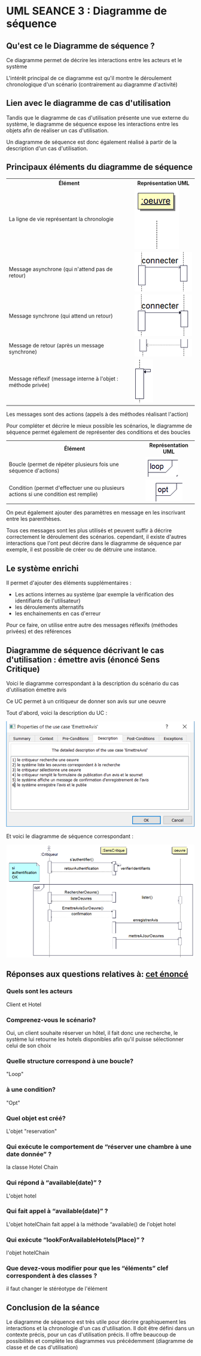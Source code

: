 # UML SEANCE 3 : Diagramme de séquence

## Qu'est ce le Diagramme de séquence ?

<p>Ce diagramme permet de décrire les interactions entre les acteurs et le système</p>

<p>L'intérêt principal de ce diagramme est qu'il montre le déroulement chronologique d'un scénario (contrairement au diagramme d'activité)</p>

<h2>Lien avec le diagramme de cas d'utilisation</h2>

<p>Tandis que le diagramme de cas d'utilisation présente une vue externe du système, le diagramme de 
séquence expose les interactions entre les objets afin de réaliser un cas d'utilisation.

Un diagramme de séquence est donc également réalisé à partir de la description d'un cas d'utilisation.
</p>

<h2>Principaux éléments du diagramme de séquence</h2>
<table>
<tr>
<th>Élément</th>
<th>Représentation UML</th>
</tr>
<tr>
<td>La ligne de vie représentant la chronologie</td>
<td><img src="../img/ligneVie.PNG" alt="ligne de Vie" ></td>
</tr>
<tr>
<td>Message asynchrone (qui n'attend pas de retour)</td>
<td><img src="../img/messageAsynchrone.PNG" alt="Message Asynchrone" ></td>
</tr>
<tr>
<td>Message synchrone (qui attend un retour)</td>
<td><img src="../img/messageSynchrone.PNG" alt="Message Synchrone" ></td>
</tr>
<tr>
<td>Message de retour (après un message synchrone)</td>
<td><img src="../img/retourExplicite.PNG" alt="Message de retour" ></td>
</tr>
<tr>
<td>Message réflexif (message interne à l'objet : méthode privée)</td>
<td><img src="../img/messageReflexif.PNG" alt="Message réflexif" ></td>
</tr>
</table>
Les messages sont des actions (appels à des méthodes réalisant l'action)
 
<p>Pour compléter et décrire le mieux possible les scénarios, le diagramme de séquence permet également
de représenter des conditions et des boucles</p>

<table>
<tr>
<th>Élément</th>
<th>Représentation UML</th>
</tr>
<tr>
<td>Boucle (permet de répéter plusieurs fois une séquence d'actions)</td>
<td><img src="../img/loop.PNG" alt="loop" ></td>
</tr>
<tr>
<td>Condition (permet d'effectuer une ou plusieurs actions si une condition est remplie)</td>
<td><img src="../img/if.PNG" alt="Condition" ></td>
</tr>
</table>
On peut également ajouter des paramètres en message en les inscrivant entre les parenthèses.

Tous ces messages sont les plus utilisés et peuvent suffir à décrire correctement le déroulement
des scénarios. cependant, il existe d'autres interactions que l'ont peut décrire dans le diagramme de séquence
par exemple, il est possible de créer ou de détruire une instance.

<h2>Le système enrichi</h2>

Il permet d'ajouter des éléments supplémentaires :

<ul>
<li>Les actions internes au système (par exemple la vérification des identifiants de l'utilisateur)</li>
<li>les déroulements alternatifs</li>
<li>les enchainements en cas d'erreur</li>
</ul>

Pour ce faire, on utilise entre autre des messages réflexifs (méthodes privées) et des références
 
## Diagramme de séquence décrivant le cas d'utilisation : émettre avis (énoncé Sens Critique)

<p>Voici le diagramme correspondant à la description du scénario du cas d'utilisation émettre avis</p>
<p>Ce UC permet à un critiqueur de donner son avis sur une oeuvre</p>
<p>Tout d'abord, voici la description du UC :</p>
<img src="../img/descriptionUc.PNG" alt="description" >

<p>Et voici le diagramme de séquence correspondant :</p>
<img src="../img/diagSequence.png" alt="diagramme de séquence" >

<p></p>
<h2>Réponses aux questions relatives à: <a href="https://mbf-iut.i3s.unice.fr/doku.php?id=2016_2017:s2:td:td_sequences">cet énoncé</a>
 </h2>
<h3>Quels sont les acteurs</h3>
Client et Hotel 
<h3>Comprenez-vous le scénario?</h3>
Oui, un client souhaite réserver un hôtel, il fait donc une recherche, le système lui retourne les hotels disponibles afin qu'il puisse sélectionner celui de son choix
<h3>Quelle structure correspond à une boucle?</h3>
"Loop"
<h3>à une condition?</h3>
"Opt"
<h3>Quel objet est créé?</h3>
L'objet "reservation"
<h3>Qui exécute le comportement de “réserver une chambre à une date donnée” ?</h3>
la classe Hotel Chain
<h3>Qui répond à “available(date)” ?</h3>
L'objet hotel
<h3>Qui fait appel à “available(date)” ?</h3>
L'objet hotelChain fait appel à la méthode  “available() de l'objet hotel
<h3>Qui exécute “lookForAvailableHotels(Place)” ?</h3>
l'objet hotelChain
<h3>Que devez-vous modifier pour que les “éléments” clef correspondent à des classes ?</h3>
il faut changer le stéréotype de l'élément


<h2>Conclusion de la séance</h2>
Le diagramme de séquence est très utile pour décrire graphiquement les interactions et la chronologie 
d'un cas d'utilisation. Il doit être défini dans un contexte précis, pour un cas d'utilisation précis.
Il offre beaucoup de possibilités et complète les diagrammes vus précédemment (diagramme de classe et de cas d'utilisation)
